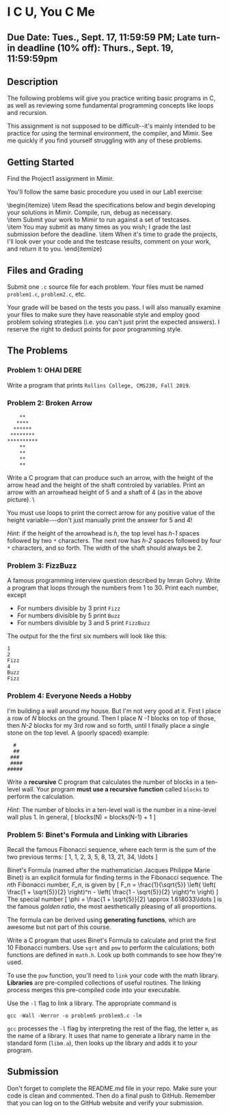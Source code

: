 # I C U, You C Me

## Due Date: Tues., Sept. 17, 11:59:59 PM; Late turn-in deadline (10% off): Thurs., Sept. 19, 11:59:59pm


## Description
The following problems will give you practice writing basic programs in C, as well as reviewing some fundamental programming concepts like loops and recursion.

This assignment is not supposed to be difficult--it's mainly intended to be practice for using the terminal environment, the compiler, and Mimir. See me quickly if you find yourself struggling with any of these problems.

## Getting Started

Find the Project1 assignment in Mimir.  

You'll follow the same basic procedure you used in our Lab1 exercise:

\begin{itemize}
\item Read the specifications below and begin developing your solutions in Mimir.  Compile, run, debug as necessary.  
\item Submit your work to Mimir to run against a set of testcases.  
\item You may submit as many times as you wish; I grade the last submission before the deadline.
\item When it's time to grade the projects, I'll look over your code and the testcase results, comment on your work, and return it to you.
\end{itemize}

## Files and Grading
Submit one `.c` source file for each problem. Your files must be named `problem1.c`, `problem2.c`, etc. 

Your grade will be based on the tests you pass. I will also manually examine your files to make sure they have
reasonable style and employ good problem solving strategies  (i.e. you can't just print the expected answers). I reserve the right to deduct points for poor programming style.

## The Problems

### Problem 1: OHAI DERE
Write a program that prints `Rollins College, CMS230, Fall 2019`.

### Problem 2: Broken Arrow
```
    **
   ****
  ******
 ********
**********
    **
    **
    **
    **
```
Write a C program that can produce such an arrow, with the height of the arrow head and the height of the shaft controled by variables.  Print an arrow with an arrowhead height of 5 and a shaft of 4 (as in the above picture).  \\ 

You must use loops to print the correct arrow for any positive value of the height variable---don't just manually print the answer for 5 and 4!

*Hint:* if the height of the arrowhead is *h*, the top level has *h-1* spaces followed by two `*` characters.  The next row has *h-2* spaces followed by four `*` characters, and so forth.  The width of the shaft should always be 2. 

### Problem 3: FizzBuzz
A famous programming interview question described by Imran Gohry. Write a program that loops through the numbers from 1 to 30. Print each number, except

* For numbers divisible by 3 print `Fizz`
* For numbers divisible by 5 print `Buzz`
* For numbers divisible by 3 and 5 print `FizzBuzz`

The output for the the first six numbers will look like this:
```
1
2
Fizz
4
Buzz
Fizz
```

### Problem 4: Everyone Needs a Hobby
I'm building a wall around my house.  But I'm not very good at it.
First I place a row of *N* blocks on the ground.
Then I place *N -1* blocks on top of those, then *N-2* blocks for my 3rd row and so forth, until I finally place a single stone on the top level. A (poorly spaced) example:

```
  #
  ##
 ###
 ####
#####
```

Write a **recursive** C program that calculates the number of blocks in a ten-level wall. Your program **must use a recursive function** called `blocks` to perform the calculation. 

*Hint:* The number of blocks in a ten-level wall is the number in a nine-level wall plus 1.  In general,
\[
blocks(N) = blocks(N-1) + 1
\]

### Problem 5: Binet's Formula and Linking with Libraries
Recall the famous Fibonacci sequence, where each term is the sum of the two previous terms:
\[
1, 1, 2, 3, 5, 8, 13, 21, 34, \ldots
\]

Binet's Formula (named after the mathematician Jacques Philippe Marie Binet) is an explicit formula for finding terms in the Fibonacci sequence.  The *n*th Fibonacci number, *F_n*, is given by
\[
F_n = \frac{1}{\sqrt{5}} \left( \left( \frac{1 + \sqrt{5}}{2} \right)^n - \left( \frac{1 - \sqrt{5}}{2} \right)^n \right)
\]
The special number
\[
\phi = \frac{1 + \sqrt{5}}{2} \approx 1.618033\ldots
\]
is the famous *golden ratio*, the most aesthetically pleasing of all proportions.

The formula can be derived using **generating functions**, which are awesome but not part of this course.

Write a C program that uses Binet's Formula to calculate and print the first 10 Fibonacci numbers.  Use `sqrt` and `pow` to perform the calculations; both functions are defined in `math.h`. Look up both commands to see how they're used. 

To use the `pow` function, you'll need to `link` your code with the math library.  **Libraries** are pre-compiled collections of useful routines.  The linking process merges this pre-compiled code into your executable.

Use the `-l` flag to link a library.  The appropriate command is
```
gcc -Wall -Werror -o problem5 problem5.c -lm
```

`gcc` processes the `-l` flag by interpreting the rest of the flag, the letter `m`, as the name of a library. It uses that name to generate a library name in the standard form (`libm.a`), then looks up the library and adds it to your program.

## Submission

Don't forget to complete the README.md file in your repo.  Make sure your code is clean and commented.  Then do a final push to GitHub.  Remember that you can log on to the GitHub website and verify your submission. 

